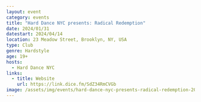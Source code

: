 ```yaml
---
layout: event
category: events
title: "Hard Dance NYC presents: Radical Redemption"
date: 2024/01/31
datestart: 2024/04/14
location: 23 Meadow Street, Brooklyn, NY, USA
type: Club
genre: Hardstyle
age: 19+
hosts:
  - Hard Dance NYC
links:
  - title: Website
    url: https://link.dice.fm/SdZ34RmCVGb
image: /assets/img/events/hard-dance-nyc-presents-radical-redemption-2024.jpg
---
```

